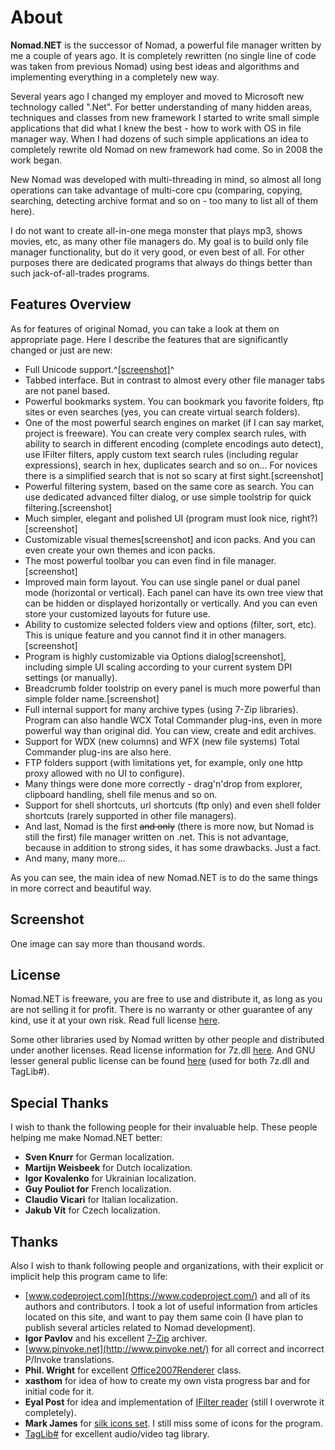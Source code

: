 # About

**Nomad.NET** is the successor of Nomad, a powerful file manager written by me a couple of years ago. It is completely rewritten (no single line of code was taken from previous Nomad) using best ideas and algorithms and implementing everything in a completely new way.

Several years ago I changed my employer and moved to Microsoft new technology called ".Net". For better understanding of many hidden areas, techniques and classes from new framework I started to write small simple applications that did what I knew the best - how to work with OS in file manager way. When I had dozens of such simple applications an idea to completely rewrite old Nomad on new framework had come. So in 2008 the work began.

New Nomad was developed with multi-threading in mind, so almost all long operations can take advantage of multi-core cpu (comparing, copying, searching, detecting archive format and so on - too many to list all of them here).

I do not want to create all-in-one mega monster that plays mp3, shows movies, etc, as many other file managers do. My goal is to build only file manager functionality, but do it very good, or even best of all. For other purposes there are dedicated programs that always do things better than such jack-of-all-trades programs.

## Features Overview

As for features of original Nomad, you can take a look at them on appropriate page. Here I describe the features that are significantly changed or just are new:

- Full Unicode support.^[[screenshot]](unicode.png)^
- Tabbed interface. But in contrast to almost every other file manager tabs are not panel based.
- Powerful bookmarks system. You can bookmark you favorite folders, ftp sites or even searches (yes, you can create virtual search folders).
- One of the most powerful search engines on market (if I can say market, project is freeware). You can create very complex search rules, with ability to search in different encoding (complete encodings auto detect), use IFilter filters, apply custom text search rules (including regular expressions), search in hex, duplicates search and so on... For novices there is a simplified search that is not so scary at first sight.[screenshot]
- Powerful filtering system, based on the same core as search. You can use dedicated advanced filter dialog, or use simple toolstrip for quick filtering.[screenshot]
- Much simpler, elegant and polished UI (program must look nice, right?)[screenshot]
- Customizable visual themes[screenshot] and icon packs. And you can even create your own themes and icon packs.
- The most powerful toolbar you can even find in file manager.[screenshot]
- Improved main form layout. You can use single panel or dual panel mode (horizontal or vertical). Each panel can have its own tree view that can be hidden or displayed horizontally or vertically. And you can even store your customized layouts for future use.
- Ability to customize selected folders view and options (filter, sort, etc). This is unique feature and you cannot find it in other managers.[screenshot]
- Program is highly customizable via Options dialog[screenshot], including simple UI scaling according to your current system DPI settings (or manually).
- Breadcrumb folder toolstrip on every panel is much more powerful than simple folder name.[screenshot]
- Full internal support for many archive types (using 7-Zip libraries). Program can also handle WCX Total Commander plug-ins, even in more powerful way than original did. You can view, create and edit archives.
- Support for WDX (new columns) and WFX (new file systems) Total Commander plug-ins are also here.
- FTP folders support (with limitations yet, for example, only one http proxy allowed with no UI to configure).
- Many things were done more correctly - drag'n'drop from explorer, clipboard handling, shell file menus and so on.
- Support for shell shortcuts, url shortcuts (ftp only) and even shell folder shortcuts (rarely supported in other file managers).
- And last, Nomad is the first ~~and only~~ (there is more now, but Nomad is still the first) file manager written on .net. This is not advantage, because in addition to strong sides, it has some drawbacks. Just a fact.
- And many, many more...

As you can see, the main idea of new Nomad.NET is to do the same things in more correct and beautiful way.

## Screenshot

One image can say more than thousand words.


## License

Nomad.NET is freeware, you are free to use and distribute it, as long as you are not selling it for profit. There is no warranty or other guarantee of any kind, use it at your own risk. Read full license [here](license.txt).

Some other libraries used by Nomad written by other people and distributed under another licenses. Read license information for 7z.dll [here](7z-license.txt). And GNU lesser general public license can be found [here](copying.txt) (used for both 7z.dll and TagLib#).

## Special Thanks

I wish to thank the following people for their invaluable help. These people helping me make Nomad.NET better:
- **Sven Knurr** for German localization.
- **Martijn Weisbeek** for Dutch localization.
- **Igor Kovalenko** for Ukrainian localization.
- **Guy Pouliot for** French localization.
- **Claudio Vicari** for Italian localization.
- **Jakub Vít** for Czech localization.

## Thanks

Also I wish to thank following people and organizations, with their explicit or implicit help this program came to life:

- [www.codeproject.com](https://www.codeproject.com/) and all of its authors and contributors. I took a lot of useful information from articles located on this site, and want to pay them same coin (I have plan to publish several articles related to Nomad development).
- **Igor Pavlov** and his excellent [7-Zip](https://www.7-zip.org/) archiver.
- [www.pinvoke.net](http://www.pinvoke.net/) for all correct and incorrect P/Invoke translations.
- **Phil. Wright** for excellent [Office2007Renderer](https://www.codeproject.com/Articles/16666/Office-2007-ToolStrip-Renderer) class.
- **xasthom** for idea of how to create my own vista progress bar and for initial code for it.
- **Eyal Post** for idea and implementation of [IFilter reader](https://www.codeproject.com/Articles/13391/Using-IFilter-in-C) (still I overwrote it completely).
- **Mark James** for [silk icons set](http://www.famfamfam.com/). I still miss some of icons for the program.
- [TagLib#](https://github.com/mono/taglib-sharp/) for excellent audio/video tag library.
